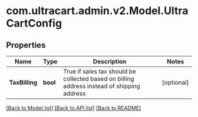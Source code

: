 
# com.ultracart.admin.v2.Model.UltraCartConfig

## Properties

Name | Type | Description | Notes
------------ | ------------- | ------------- | -------------
**TaxBilling** | **bool** | True if sales tax should be collected based on billing address instead of shipping address | [optional] 

[[Back to Model list]](../README.md#documentation-for-models)
[[Back to API list]](../README.md#documentation-for-api-endpoints)
[[Back to README]](../README.md)


